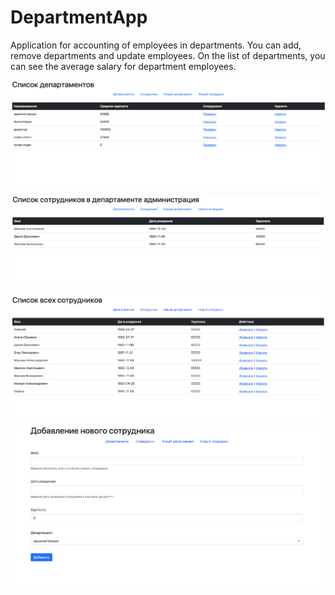 # DepartmentApp
Application for accounting of employees in departments. You can add, remove departments and update employees. On the list of departments, you can see the average salary for department employees.

![alt text](ListDepartments.png "List Departments")

![alt text](ListEmployeesForDepartment.png "List Employees For Department")

![alt text](ListEmployees.png "List Employees")

![alt text](AddEmployee.png "Add Employee")
